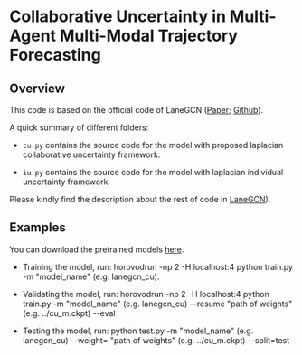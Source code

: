 # Collaborative Uncertainty in Multi-Agent Multi-Modal Trajectory Forecasting

## Overview

This code is based on the official code of LaneGCN ([Paper](https://arxiv.org/pdf/2007.13732.pdf); [Github](https://github.com/uber-research/LaneGCN)).

A quick summary of different folders:

- `cu.py` contains the source code for the model with proposed laplacian collaborative uncertainty framework.

- `iu.py` contains the source code for the model with laplacian individual uncertainty framework.

Please kindly find the description about the rest of code in [LaneGCN](https://github.com/uber-research/LaneGCN)).

## Examples

You can download the pretrained models [here]().

- Training the model, run: horovodrun -np 2 -H localhost:4 python train.py -m "model_name" (e.g. lanegcn_cu).

- Validating the model, run: horovodrun -np 2 -H localhost:4 python train.py -m "model_name" (e.g. lanegcn_cu) --resume "path of weights" (e.g. ../cu_m.ckpt) --eval

- Testing the model, run: python test.py -m "model_name" (e.g. lanegcn_cu) --weight= "path of weights" (e.g. ../cu_m.ckpt) --split=test
